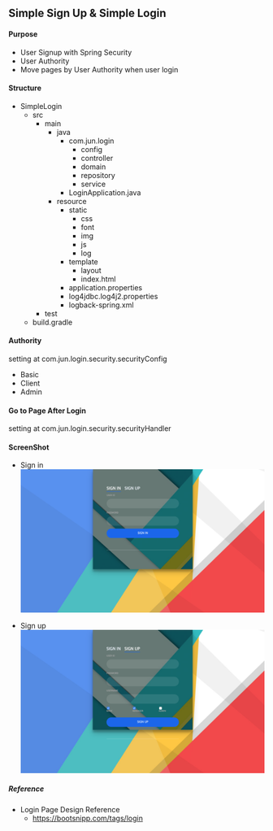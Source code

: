 ## Simple Sign Up & Simple Login

#### Purpose

* User Signup with Spring Security
* User Authority
* Move pages by User Authority when user login

#### Structure

- SimpleLogin
    - src
        - main
            - java
                - com.jun.login
                    - config
                    - controller
                    - domain
                    - repository
                    - service
                - LoginApplication.java
            - resource
                - static
                    - css
                    - font
                    - img
                    - js
                    - log
                - template
                    - layout
                    - index.html
                - application.properties
                - log4jdbc.log4j2.properties
                - logback-spring.xml
        - test
    - build.gradle

#### Authority
setting at com.jun.login.security.securityConfig
* Basic
* Client
* Admin

#### Go to Page After Login
setting at com.jun.login.security.securityHandler

#### ScreenShot
* Sign in
![Alt text](/screenshot/signin.png "Optional title")

* Sign up
![Alt text](/screenshot/signup.png "Optional title")


##### Reference
* Login Page Design Reference
    * https://bootsnipp.com/tags/login

